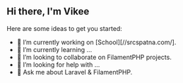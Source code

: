## Hi there, I'm Vikee


Here are some ideas to get you started:

- 🔭 I’m currently working on [School][//srcspatna.com/].
- 🌱 I’m currently learning ...
- 👯 I’m looking to collaborate on FilamentPHP projects.
- 🤔 I’m looking for help with ...
- 💬 Ask me about Laravel & FilamentPHP.

